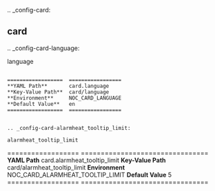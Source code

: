 .. _config-card:

card
----


.. _config-card-language:

language
~~~~~~~~

==================  =================
**YAML Path**       card.language
**Key-Value Path**  card/language
**Environment**     NOC_CARD_LANGUAGE
**Default Value**   en
==================  =================


.. _config-card-alarmheat_tooltip_limit:

alarmheat_tooltip_limit
~~~~~~~~~~~~~~~~~~~~~~~

==================  ================================
**YAML Path**       card.alarmheat_tooltip_limit
**Key-Value Path**  card/alarmheat_tooltip_limit
**Environment**     NOC_CARD_ALARMHEAT_TOOLTIP_LIMIT
**Default Value**   5
==================  ================================


